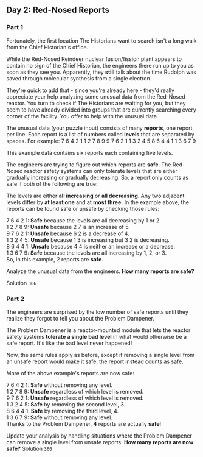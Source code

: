 ## Day 2: Red-Nosed Reports

### Part 1
Fortunately, the first location The Historians want to search isn't a long walk from the Chief Historian's office.

While the Red-Nosed Reindeer nuclear fusion/fission plant appears to contain no sign of the Chief Historian, the engineers there run up to you as soon as they see you. Apparently, they **still** talk about the time Rudolph was saved through molecular synthesis from a single electron.

They're quick to add that - since you're already here - they'd really appreciate your help analyzing some unusual data from the Red-Nosed reactor. You turn to check if The Historians are waiting for you, but they seem to have already divided into groups that are currently searching every corner of the facility. You offer to help with the unusual data.

The unusual data (your puzzle input) consists of many **reports**, one report per line. Each report is a list of numbers called **levels** that are separated by spaces. For example:
7 6 4 2 1
1 2 7 8 9
9 7 6 2 1
1 3 2 4 5
8 6 4 4 1
1 3 6 7 9

This example data contains six reports each containing five levels.

The engineers are trying to figure out which reports are **safe**. The Red-Nosed reactor safety systems can only tolerate levels that are either gradually increasing or gradually decreasing. So, a report only counts as safe if both of the following are true:

The levels are either **all increasing** or **all decreasing**.
Any two adjacent levels differ by **at least one** and at **most three.**
In the example above, the reports can be found safe or unsafe by checking those rules:

7 6 4 2 1: **Safe** because the levels are all decreasing by 1 or 2.  
1 2 7 8 9: **Unsafe** because 2 7 is an increase of 5.  
9 7 6 2 1: **Unsafe** because 6 2 is a decrease of 4.  
1 3 2 4 5: **Unsafe** because 1 3 is increasing but 3 2 is decreasing.  
8 6 4 4 1: **Unsafe** because 4 4 is neither an increase or a decrease.  
1 3 6 7 9: **Safe** because the levels are all increasing by 1, 2, or 3.  
So, in this example, 2 reports are **safe**.

Analyze the unusual data from the engineers. **How many reports are safe?**

Solution `306`


### Part 2
The engineers are surprised by the low number of safe reports until they realize they forgot to tell you about the Problem Dampener.

The Problem Dampener is a reactor-mounted module that lets the reactor safety systems **tolerate a single bad level** in what would otherwise be a safe report. It's like the bad level never happened!

Now, the same rules apply as before, except if removing a single level from an unsafe report would make it safe, the report instead counts as safe.

More of the above example's reports are now safe:

7 6 4 2 1: **Safe** without removing any level.  
1 2 7 8 9: **Unsafe** regardless of which level is removed.  
9 7 6 2 1: **Unsafe** regardless of which level is removed.  
1 3 2 4 5: **Safe** by removing the second level, 3.  
8 6 4 4 1: **Safe** by removing the third level, 4.  
1 3 6 7 9: **Safe** without removing any level.  
Thanks to the Problem Dampener, **4** reports are actually **safe**!  

Update your analysis by handling situations where the Problem Dampener can remove a single level from unsafe reports. **How many reports are now safe?**
Solution `366`